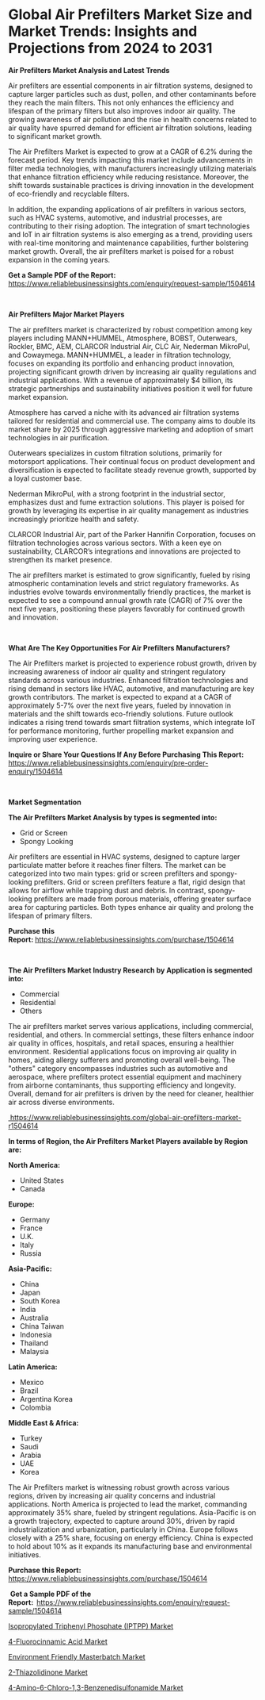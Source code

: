 <p><h1>Global Air Prefilters Market Size and Market Trends: Insights and Projections from 2024 to 2031</h1></p><p><strong>Air Prefilters Market Analysis and Latest Trends</strong></p>
<p><p>Air prefilters are essential components in air filtration systems, designed to capture larger particles such as dust, pollen, and other contaminants before they reach the main filters. This not only enhances the efficiency and lifespan of the primary filters but also improves indoor air quality. The growing awareness of air pollution and the rise in health concerns related to air quality have spurred demand for efficient air filtration solutions, leading to significant market growth.</p><p>The Air Prefilters Market is expected to grow at a CAGR of 6.2% during the forecast period. Key trends impacting this market include advancements in filter media technologies, with manufacturers increasingly utilizing materials that enhance filtration efficiency while reducing resistance. Moreover, the shift towards sustainable practices is driving innovation in the development of eco-friendly and recyclable filters.</p><p>In addition, the expanding applications of air prefilters in various sectors, such as HVAC systems, automotive, and industrial processes, are contributing to their rising adoption. The integration of smart technologies and IoT in air filtration systems is also emerging as a trend, providing users with real-time monitoring and maintenance capabilities, further bolstering market growth. Overall, the air prefilters market is poised for a robust expansion in the coming years.</p></p>
<p><strong>Get a Sample PDF of the Report:&nbsp;</strong> <a href="https://www.reliablebusinessinsights.com/enquiry/request-sample/1504614?utm_campaign=1571&utm_medium=2&utm_source=Github&utm_content=ia&utm_term=13102024&utm_id=air-prefilters">https://www.reliablebusinessinsights.com/enquiry/request-sample/1504614</a></p>
<p>&nbsp;</p>
<p><strong>Air Prefilters Major Market Players</strong></p>
<p><p>The air prefilters market is characterized by robust competition among key players including MANN+HUMMEL, Atmosphere, BOBST, Outerwears, Rockler, BMC, AEM, CLARCOR Industrial Air, CLC Air, Nederman MikroPul, and Cowaymega. MANN+HUMMEL, a leader in filtration technology, focuses on expanding its portfolio and enhancing product innovation, projecting significant growth driven by increasing air quality regulations and industrial applications. With a revenue of approximately $4 billion, its strategic partnerships and sustainability initiatives position it well for future market expansion.</p><p>Atmosphere has carved a niche with its advanced air filtration systems tailored for residential and commercial use. The company aims to double its market share by 2025 through aggressive marketing and adoption of smart technologies in air purification.</p><p>Outerwears specializes in custom filtration solutions, primarily for motorsport applications. Their continual focus on product development and diversification is expected to facilitate steady revenue growth, supported by a loyal customer base.</p><p>Nederman MikroPul, with a strong footprint in the industrial sector, emphasizes dust and fume extraction solutions. This player is poised for growth by leveraging its expertise in air quality management as industries increasingly prioritize health and safety.</p><p>CLARCOR Industrial Air, part of the Parker Hannifin Corporation, focuses on filtration technologies across various sectors. With a keen eye on sustainability, CLARCOR’s integrations and innovations are projected to strengthen its market presence.</p><p>The air prefilters market is estimated to grow significantly, fueled by rising atmospheric contamination levels and strict regulatory frameworks. As industries evolve towards environmentally friendly practices, the market is expected to see a compound annual growth rate (CAGR) of 7% over the next five years, positioning these players favorably for continued growth and innovation.</p></p>
<p>&nbsp;</p>
<p><strong>What Are The Key Opportunities For Air Prefilters Manufacturers?</strong></p>
<p><p>The Air Prefilters market is projected to experience robust growth, driven by increasing awareness of indoor air quality and stringent regulatory standards across various industries. Enhanced filtration technologies and rising demand in sectors like HVAC, automotive, and manufacturing are key growth contributors. The market is expected to expand at a CAGR of approximately 5-7% over the next five years, fueled by innovation in materials and the shift towards eco-friendly solutions. Future outlook indicates a rising trend towards smart filtration systems, which integrate IoT for performance monitoring, further propelling market expansion and improving user experience.</p></p>
<p><strong>Inquire or Share Your Questions If Any Before Purchasing This Report:</strong> <a href="https://www.reliablebusinessinsights.com/enquiry/pre-order-enquiry/1504614?utm_campaign=1571&utm_medium=2&utm_source=Github&utm_content=ia&utm_term=13102024&utm_id=air-prefilters">https://www.reliablebusinessinsights.com/enquiry/pre-order-enquiry/1504614</a></p>
<p>&nbsp;</p>
<p><strong>Market Segmentation</strong></p>
<p><strong>The Air Prefilters Market Analysis by types is segmented into:</strong></p>
<p><ul><li>Grid or Screen</li><li>Spongy Looking</li></ul></p>
<p><p>Air prefilters are essential in HVAC systems, designed to capture larger particulate matter before it reaches finer filters. The market can be categorized into two main types: grid or screen prefilters and spongy-looking prefilters. Grid or screen prefilters feature a flat, rigid design that allows for airflow while trapping dust and debris. In contrast, spongy-looking prefilters are made from porous materials, offering greater surface area for capturing particles. Both types enhance air quality and prolong the lifespan of primary filters.</p></p>
<p><strong>Purchase this Report:&nbsp;</strong><a href="https://www.reliablebusinessinsights.com/purchase/1504614?utm_campaign=1571&utm_medium=2&utm_source=Github&utm_content=ia&utm_term=13102024&utm_id=air-prefilters">https://www.reliablebusinessinsights.com/purchase/1504614</a></p>
<p>&nbsp;</p>
<p><strong>The Air Prefilters Market Industry Research by Application is segmented into:</strong></p>
<p><ul><li>Commercial</li><li>Residential</li><li>Others</li></ul></p>
<p><p>The air prefilters market serves various applications, including commercial, residential, and others. In commercial settings, these filters enhance indoor air quality in offices, hospitals, and retail spaces, ensuring a healthier environment. Residential applications focus on improving air quality in homes, aiding allergy sufferers and promoting overall well-being. The "others" category encompasses industries such as automotive and aerospace, where prefilters protect essential equipment and machinery from airborne contaminants, thus supporting efficiency and longevity. Overall, demand for air prefilters is driven by the need for cleaner, healthier air across diverse environments.</p></p>
<p><a href="https://www.reliablebusinessinsights.com/global-air-prefilters-market-r1504614?utm_campaign=1571&utm_medium=2&utm_source=Github&utm_content=ia&utm_term=13102024&utm_id=air-prefilters">&nbsp;https://www.reliablebusinessinsights.com/global-air-prefilters-market-r1504614</a></p>
<p><strong>In terms of Region, the Air Prefilters Market Players available by Region are:</strong></p>
<p>
    <p> <strong> North America: </strong>
        <ul>
            <li>United States</li>
            <li>Canada</li>
        </ul>
        </p> 
    <p> <strong> Europe: </strong>
        <ul>
            <li>Germany</li>
            <li>France</li>
            <li>U.K.</li>
            <li>Italy</li>
            <li>Russia</li>
        </ul>
        </p> 
    <p> <strong> Asia-Pacific: </strong>
        <ul>
            <li>China</li>
            <li>Japan</li>
            <li>South Korea</li>
            <li>India</li>
            <li>Australia</li>
            <li>China Taiwan</li>
            <li>Indonesia</li>
            <li>Thailand</li>
            <li>Malaysia</li>
        </ul>
        </p> 
    <p> <strong> Latin America: </strong>
        <ul>
            <li>Mexico</li>
            <li>Brazil</li>
            <li>Argentina Korea</li>
            <li>Colombia</li>
        </ul>
        </p> 
    <p> <strong> Middle East & Africa: </strong>
        <ul>
            <li>Turkey</li>
            <li>Saudi</li>
            <li>Arabia</li>
            <li>UAE</li>
            <li>Korea</li>
        </ul>
    </p>
    </p>
<p><p>The Air Prefilters market is witnessing robust growth across various regions, driven by increasing air quality concerns and industrial applications. North America is projected to lead the market, commanding approximately 35% share, fueled by stringent regulations. Asia-Pacific is on a growth trajectory, expected to capture around 30%, driven by rapid industrialization and urbanization, particularly in China. Europe follows closely with a 25% share, focusing on energy efficiency. China is expected to hold about 10% as it expands its manufacturing base and environmental initiatives.</p></p>
<p><strong>Purchase this Report: </strong><a href="https://www.reliablebusinessinsights.com/purchase/1504614?utm_campaign=1571&utm_medium=2&utm_source=Github&utm_content=ia&utm_term=13102024&utm_id=air-prefilters">https://www.reliablebusinessinsights.com/purchase/1504614</a></p>
<p>&nbsp;<strong>Get a Sample PDF of the Report:&nbsp;&nbsp;</strong><a href="https://www.reliablebusinessinsights.com/enquiry/request-sample/1504614?utm_campaign=1571&utm_medium=2&utm_source=Github&utm_content=ia&utm_term=13102024&utm_id=air-prefilters">https://www.reliablebusinessinsights.com/enquiry/request-sample/1504614</a></p>
<p><strong></strong></p>
<p><p><a href="https://www.linkedin.com/pulse/isopropylated-triphenyl-phosphate-iptpp-market-penetration-strategies-uz6te?utm_campaign=1571&utm_medium=2&utm_source=Github&utm_content=ia&utm_term=13102024&utm_id=air-prefilters">Isopropylated Triphenyl Phosphate (IPTPP) Market</a></p><p><a href="https://www.linkedin.com/pulse/emerging-technologies-reshaping-4-fluorocinnamic-acid-market-qnfcf?utm_campaign=1571&utm_medium=2&utm_source=Github&utm_content=ia&utm_term=13102024&utm_id=air-prefilters">4-Fluorocinnamic Acid Market</a></p><p><a href="https://www.linkedin.com/pulse/environment-friendly-masterbatch-market-size-share-trends-analysis-uacuf?utm_campaign=1571&utm_medium=2&utm_source=Github&utm_content=ia&utm_term=13102024&utm_id=air-prefilters">Environment Friendly Masterbatch Market</a></p><p><a href="https://www.linkedin.com/pulse/global-perspectives-2-thiazolidinone-market-trends-forecast-cydte?utm_campaign=1571&utm_medium=2&utm_source=Github&utm_content=ia&utm_term=13102024&utm_id=air-prefilters">2-Thiazolidinone Market</a></p><p><a href="https://www.linkedin.com/pulse/disruption-innovation-4-amino-6-chloro-13-benzenedisulfonamide-2dgde?utm_campaign=1571&utm_medium=2&utm_source=Github&utm_content=ia&utm_term=13102024&utm_id=air-prefilters">4-Amino-6-Chloro-1,3-Benzenedisulfonamide Market</a></p></p>